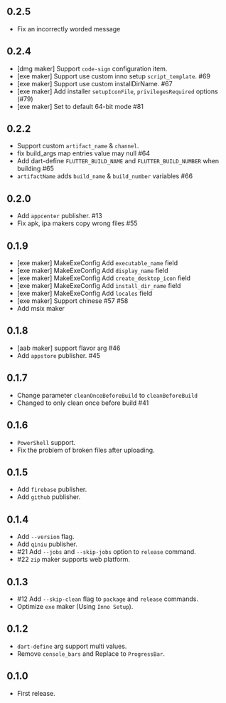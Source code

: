 ## 0.2.5
* Fix an incorrectly worded message

## 0.2.4

* [dmg maker] Support `code-sign` configuration item.
* [exe maker] Support use custom inno setup `script_template`. #69
* [exe maker] Support use custom installDirName. #67
* [exe maker] Add installer `setupIconFile`, `privilegesRequired` options (#79)
* [exe maker] Set to default 64-bit mode #81

## 0.2.2

* Support custom `artifact_name` & `channel`.
* fix build_args map entries value may null #64
* Add dart-define `FLUTTER_BUILD_NAME` and `FLUTTER_BUILD_NUMBER` when building #65
* `artifactName` adds `build_name` & `build_number` variables #66

## 0.2.0

* Add `appcenter` publisher. #13
* Fix apk, ipa makers copy wrong files #55

## 0.1.9

* [exe maker] MakeExeConfig Add `executable_name` field
* [exe maker] MakeExeConfig Add `display_name` field
* [exe maker] MakeExeConfig Add `create_desktop_icon` field
* [exe maker] MakeExeConfig Add `install_dir_name` field
* [exe maker] MakeExeConfig Add `locales` field
* [exe maker] Support chinese #57 #58
* Add msix maker

## 0.1.8

* [aab maker] support flavor arg #46
* Add `appstore` publisher. #45

## 0.1.7

* Change parameter `cleanOnceBeforeBuild` to `cleanBeforeBuild`
* Changed to only clean once before build #41

## 0.1.6

* `PowerShell` support.
* Fix the problem of broken files after uploading.

## 0.1.5

* Add `firebase` publisher.
* Add `github` publisher.

## 0.1.4

* Add `--version` flag.
* Add `qiniu` publisher.
* #21 Add `--jobs` and `--skip-jobs` option to `release` command.
* #22 `zip` maker supports web platform.

## 0.1.3

* #12 Add `--skip-clean` flag to `package` and `release` commands.
* Optimize `exe` maker (Using `Inno Setup`).

## 0.1.2

* `dart-define` arg support multi values.
* Remove `console_bars` and Replace to `ProgressBar`.

## 0.1.0

* First release.
